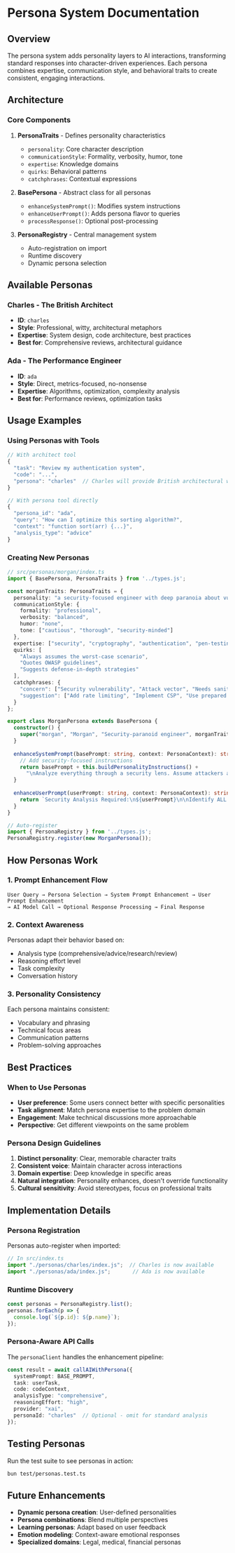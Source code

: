 # Persona System Documentation

## Overview

The persona system adds personality layers to AI interactions, transforming standard responses into character-driven experiences. Each persona combines expertise, communication style, and behavioral traits to create consistent, engaging interactions.

## Architecture

### Core Components

1. **PersonaTraits** - Defines personality characteristics
   - `personality`: Core character description
   - `communicationStyle`: Formality, verbosity, humor, tone
   - `expertise`: Knowledge domains
   - `quirks`: Behavioral patterns
   - `catchphrases`: Contextual expressions

2. **BasePersona** - Abstract class for all personas
   - `enhanceSystemPrompt()`: Modifies system instructions
   - `enhanceUserPrompt()`: Adds persona flavor to queries
   - `processResponse()`: Optional post-processing

3. **PersonaRegistry** - Central management system
   - Auto-registration on import
   - Runtime discovery
   - Dynamic persona selection

## Available Personas

### Charles - The British Architect
- **ID**: `charles`
- **Style**: Professional, witty, architectural metaphors
- **Expertise**: System design, code architecture, best practices
- **Best for**: Comprehensive reviews, architectural guidance

### Ada - The Performance Engineer
- **ID**: `ada`
- **Style**: Direct, metrics-focused, no-nonsense
- **Expertise**: Algorithms, optimization, complexity analysis
- **Best for**: Performance reviews, optimization tasks

## Usage Examples

### Using Personas with Tools

```javascript
// With architect tool
{
  "task": "Review my authentication system",
  "code": "...",
  "persona": "charles"  // Charles will provide British architectural wisdom
}

// With persona tool directly
{
  "persona_id": "ada",
  "query": "How can I optimize this sorting algorithm?",
  "context": "function sort(arr) {...}",
  "analysis_type": "advice"
}
```

### Creating New Personas

```typescript
// src/personas/morgan/index.ts
import { BasePersona, PersonaTraits } from '../types.js';

const morganTraits: PersonaTraits = {
  personality: "a security-focused engineer with deep paranoia about vulnerabilities",
  communicationStyle: {
    formality: "professional",
    verbosity: "balanced",
    humor: "none",
    tone: ["cautious", "thorough", "security-minded"]
  },
  expertise: ["security", "cryptography", "authentication", "pen-testing"],
  quirks: [
    "Always assumes the worst-case scenario",
    "Quotes OWASP guidelines",
    "Suggests defense-in-depth strategies"
  ],
  catchphrases: {
    "concern": ["Security vulnerability", "Attack vector", "Needs sanitization"],
    "suggestion": ["Add rate limiting", "Implement CSP", "Use prepared statements"]
  }
};

export class MorganPersona extends BasePersona {
  constructor() {
    super("morgan", "Morgan", "Security-paranoid engineer", morganTraits);
  }
  
  enhanceSystemPrompt(basePrompt: string, context: PersonaContext): string {
    // Add security-focused instructions
    return basePrompt + this.buildPersonalityInstructions() + 
      "\nAnalyze everything through a security lens. Assume attackers are sophisticated.";
  }
  
  enhanceUserPrompt(userPrompt: string, context: PersonaContext): string {
    return `Security Analysis Required:\n${userPrompt}\n\nIdentify ALL potential vulnerabilities.`;
  }
}

// Auto-register
import { PersonaRegistry } from '../types.js';
PersonaRegistry.register(new MorganPersona());
```

## How Personas Work

### 1. Prompt Enhancement Flow
```
User Query → Persona Selection → System Prompt Enhancement → User Prompt Enhancement 
→ AI Model Call → Optional Response Processing → Final Response
```

### 2. Context Awareness
Personas adapt their behavior based on:
- Analysis type (comprehensive/advice/research/review)
- Reasoning effort level
- Task complexity
- Conversation history

### 3. Personality Consistency
Each persona maintains consistent:
- Vocabulary and phrasing
- Technical focus areas
- Communication patterns
- Problem-solving approaches

## Best Practices

### When to Use Personas
- **User preference**: Some users connect better with specific personalities
- **Task alignment**: Match persona expertise to the problem domain
- **Engagement**: Make technical discussions more approachable
- **Perspective**: Get different viewpoints on the same problem

### Persona Design Guidelines
1. **Distinct personality**: Clear, memorable character traits
2. **Consistent voice**: Maintain character across interactions
3. **Domain expertise**: Deep knowledge in specific areas
4. **Natural integration**: Personality enhances, doesn't override functionality
5. **Cultural sensitivity**: Avoid stereotypes, focus on professional traits

## Implementation Details

### Persona Registration
Personas auto-register when imported:
```typescript
// In src/index.ts
import "./personas/charles/index.js";  // Charles is now available
import "./personas/ada/index.js";       // Ada is now available
```

### Runtime Discovery
```typescript
const personas = PersonaRegistry.list();
personas.forEach(p => {
  console.log(`${p.id}: ${p.name}`);
});
```

### Persona-Aware API Calls
The `personaClient` handles the enhancement pipeline:
```typescript
const result = await callAIWithPersona({
  systemPrompt: BASE_PROMPT,
  task: userTask,
  code: codeContext,
  analysisType: "comprehensive",
  reasoningEffort: "high",
  provider: "xai",
  personaId: "charles"  // Optional - omit for standard analysis
});
```

## Testing Personas

Run the test suite to see personas in action:
```bash
bun test/personas.test.ts
```

## Future Enhancements

- **Dynamic persona creation**: User-defined personalities
- **Persona combinations**: Blend multiple perspectives
- **Learning personas**: Adapt based on user feedback
- **Emotion modeling**: Context-aware emotional responses
- **Specialized domains**: Legal, medical, financial personas
